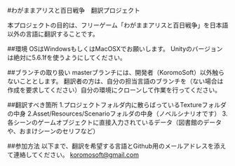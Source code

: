 #わがままアリスと百日戦争　翻訳プロジェクト

本プロジェクトの目的は、フリーゲーム「わがままアリスと百日戦争」を日本語以外の言語に翻訳することです。

##環境
OSはWindowsもしくはMacOSXでお願いします。
Unityのバージョンは絶対に5.6.1fを使うようにしてください。

##ブランチの取り扱い
masterブランチには、開発者（KoromoSoft）以外触らないこととします。
翻訳者の方は、自分の担当言語のブランチを（ない場合は作成を要求してください）自分の環境にクローンして作業を行ってください。

##翻訳すべき箇所
1.プロジェクトフォルダ内に散らばっているTextureフォルダの中身
2.Asset/Resources/Scenarioフォルダの中身（ノベルシナリオです）
3.各シーンのゲームオブジェクトに直接入力されているデータ（図書館のデータや、おまけシーンのセリフなど）

##参加方法
以下まで、翻訳を希望する言語とGithub用のメールアドレスを添えて連絡してください。
koromosoft@gmail.com

